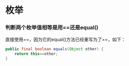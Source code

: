 # 枚举

### 判断两个枚举值相等是用==还是equal\(\)

直接使用==，因为它的equal\(\)方法已经重写为了==，如下：

```java
public final boolean equals(Object other) {
    return this==other;
}
```

 



